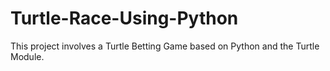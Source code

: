 # Turtle-Race-Using-Python
This project involves a Turtle Betting Game based on Python and the Turtle Module.
